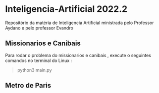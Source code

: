 # Inteligencia-Artificial 2022.2
Repositório da matéria de Inteligencia Artificial ministrada pelo Professor Aydano e pelo professor Evandro <br>
## Missionarios e Canibais
Para rodar o problema do missionarios e canibais , execute o seguintes comandos no terminal do Linux :<br>
>python3 main.py

## Metro de Paris

